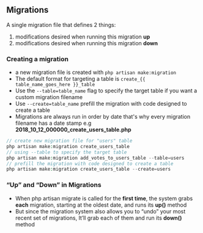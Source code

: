 <!-- @format -->

## Migrations

A single migration file that defines 2 things:

1. modifications desired when running this migration **up**
2. modifications desired when running this migration **down**

### Creating a migration

- a new migration file is created with `php artisan make:migration`
- The default format for targeting a table is `create_{{ table_name_goes_here }}_table`
- Use the `--table=table_name` flag to specify the target table if you want a custom migration filename
- Use `--create=table_name` prefill the migration with code designed to create a table
- Migrations are always run in order by date that's why every migration filename has a date stamp e.g **2018_10_12_000000_create_users_table.php**

```php
// create new migration file for "users" table
php artisan make:migration create_users_table
// using --table to specify the target table
php artisan make:migration add_votes_to_users_table --table=users
// prefill the migration with code designed to create a table
php artisan make:migration create_users_table --create=users
```

### “Up” and “Down” in Migrations

- When php artisan migrate is called for the **first time**, the system grabs **each** migration, starting at the oldest date, and runs its **up()** method
- But since the migration system also allows you to “undo” your most recent set of migrations, It’ll grab each of them and run its **down()** method
